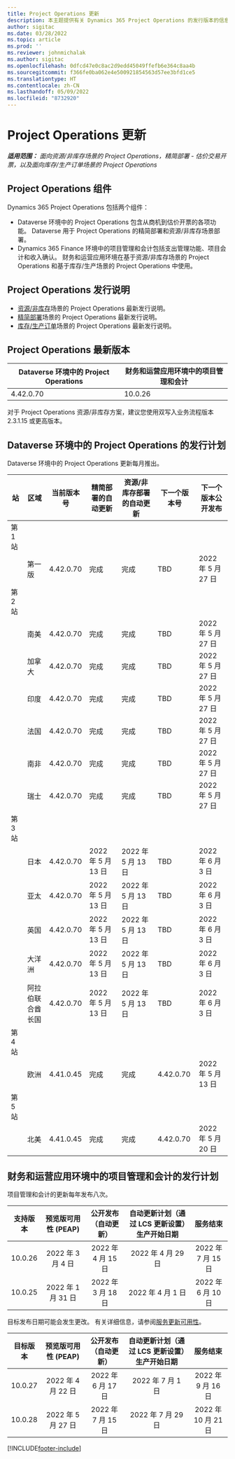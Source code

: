 ```yaml
---
title: Project Operations 更新
description: 本主题提供有关 Dynamics 365 Project Operations 的发行版本的信息。
author: sigitac
ms.date: 03/28/2022
ms.topic: article
ms.prod: ''
ms.reviewer: johnmichalak
ms.author: sigitac
ms.openlocfilehash: 0dfcd47e0c8ac2d9edd45049ffefb6e364c8aa4b
ms.sourcegitcommit: f366fe0ba062e4e500921854563d57ee3bfd1ce5
ms.translationtype: HT
ms.contentlocale: zh-CN
ms.lasthandoff: 05/09/2022
ms.locfileid: "8732920"
---
```

# <a name="project-operations-updates"></a>Project Operations 更新

_**适用范围：** 面向资源/非库存场景的 Project Operations，精简部署 - 估价交易开票，以及面向库存/生产订单场景的 Project Operations_



## <a name="project-operations-components"></a>Project Operations 组件

Dynamics 365 Project Operations 包括两个组件：

- Dataverse 环境中的 Project Operations 包含从商机到估价开票的各项功能。 Dataverse 用于 Project Operations 的精简部署和资源/非库存场景部署。
- Dynamics 365 Finance 环境中的项目管理和会计包括支出管理功能、项目会计和收入确认。 财务和运营应用环境在基于资源/非库存场景的 Project Operations 和基于库存/生产场景的 Project Operations 中使用。

## <a name="project-operations-release-notes"></a>Project Operations 发行说明
- [资源/非库存](whats-new-may-2022-resource-based.md)场景的 Project Operations 最新发行说明。
- [精简部署](../pro/whats-new/whats-new-may-2022-lite.md)场景的 Project Operations 最新发行说明。
- [库存/生产订单](../prod-pma/whats-new/whats-new-oct-2021-stocked.md)场景的 Project Operations 最新发行说明。

## <a name="project-operations-latest-version"></a>Project Operations 最新版本

| Dataverse 环境中的 Project Operations | 财务和运营应用环境中的项目管理和会计 | 
| --- | --- |
| 4.42.0.70 | 10.0.26 |

对于 Project Operations 资源/非库存方案，建议您使用双写入业务流程版本 2.3.1.15 或更高版本。

## <a name="release-schedule-for-project-operations-on-dataverse-environment"></a>Dataverse 环境中的 Project Operations 的发行计划

Dataverse 环境中的 Project Operations 更新每月推出。 

| 站 | 区域 | 当前版本号 | 精简部署的自动更新 | 资源/非库存部署的自动更新 | 下一个版本号 | 下一个版本公开发布 |
|-----------|-----------------------|-----------------|--------------------|---------------------|---------------------|---------------------|
| 第 1 站 |   &nbsp;              |    &nbsp;       | &nbsp;             |      &nbsp;         |      &nbsp;         |      &nbsp;         |
|   &nbsp;  | 第一版         |  4.42.0.70      | 完成           | 完成            | TBD                 | 2022 年 5 月 27 日        |
| 第 2 站 |   &nbsp;              |    &nbsp;       | &nbsp;             |      &nbsp;         |      &nbsp;         |      &nbsp;         |
|   &nbsp;  | 南美         |  4.42.0.70      | 完成           | 完成            | TBD                 | 2022 年 5 月 27 日        |
|   &nbsp;  | 加拿大                |  4.42.0.70      | 完成           | 完成            | TBD                 | 2022 年 5 月 27 日        |
|   &nbsp;  | 印度                 |  4.42.0.70      | 完成           | 完成            | TBD                 | 2022 年 5 月 27 日        |
|   &nbsp;  | 法国                |  4.42.0.70      | 完成           | 完成            | TBD                 | 2022 年 5 月 27 日        |
|   &nbsp;  | 南非          |  4.42.0.70      | 完成           | 完成            | TBD                 | 2022 年 5 月 27 日        |
|   &nbsp;  | 瑞士           |  4.42.0.70      | 完成           | 完成            | TBD                 | 2022 年 5 月 27 日        |
| 第 3 站 |      &nbsp;           |     &nbsp;      |     &nbsp;         |      &nbsp;         |      &nbsp;         |      &nbsp;         |
|   &nbsp;  | 日本                 |  4.42.0.70      | 2022 年 5 月 13 日       | 2022 年 5 月 13 日        | TBD                 | 2022 年 6 月 3 日       |
|   &nbsp;  | 亚太          |  4.42.0.70      | 2022 年 5 月 13 日       | 2022 年 5 月 13 日        | TBD                 | 2022 年 6 月 3 日       |
|   &nbsp;  | 英国         |  4.42.0.70      | 2022 年 5 月 13 日       | 2022 年 5 月 13 日        | TBD                 | 2022 年 6 月 3 日       |
|   &nbsp;  | 大洋洲               |  4.42.0.70      | 2022 年 5 月 13 日       | 2022 年 5 月 13 日        | TBD                 | 2022 年 6 月 3 日       |
|   &nbsp;  | 阿拉伯联合酋长国  |  4.42.0.70      | 2022 年 5 月 13 日       | 2022 年 5 月 13 日        | TBD                 | 2022 年 6 月 3 日       |
| 第 4 站 |     &nbsp;            |     &nbsp;      |     &nbsp;         |      &nbsp;         |      &nbsp;         |      &nbsp;         |
|   &nbsp;  | 欧洲                |  4.41.0.45      | 完成           | 完成            | 4.42.0.70           | 2022 年 5 月 13 日        |
| 第 5 站 |     &nbsp;            |     &nbsp;      |     &nbsp;         |      &nbsp;         |      &nbsp;         |      &nbsp;         |
|   &nbsp;  | 北美         |  4.41.0.45      | 完成           | 完成            | 4.42.0.70           | 2022 年 5 月 20 日        |

## <a name="release-schedule-for-project-management-and-accounting-in-the-finance-and-operations-apps-environment"></a>财务和运营应用环境中的项目管理和会计的发行计划

项目管理和会计的更新每年发布八次。

|支持版本| 预览版可用性 (PEAP) | 公开发布（自动更新） | 自动更新计划（通过 LCS 更新设置）生产开始日期 |   服务结束   |
|:---------------:|:---------------------------:|:---------------------------------:|:--------------------------------------------------------------------:|:------------------:|
|     10.0.26     |      2022 年 3 月 4 日          |        2022 年 4 月 15 日             |                          2022 年 4 月 29 日                              | 2022 年 7 月 15 日      |
|     10.0.25     |      2022 年 1 月 31 日       |        2022 年 3 月 18 日             |                          2022 年 4 月 1 日                               | 2022 年 6 月 10 日      |


目标发布日期可能会发生更改。 有关详细信息，请参阅[服务更新可用性](/dynamics365/fin-ops-core/fin-ops/get-started/public-preview-releases?toc=%2fdynamics365%2ffinance%2ftoc.json)。

|目标版本 | 预览版可用性 (PEAP) | 公开发布（自动更新） | 自动更新计划（通过 LCS 更新设置）生产开始日期 |   服务结束   |
|:---------------:|:---------------------------:|:---------------------------------:|:--------------------------------------------------------------------:|:------------------:|
|     10.0.27     |      2022 年 4 月 22 日         |        2022 年 6 月 17 日              |                          2022 年 7 月 1 日                                | 2022 年 9 月 16 日 |
|     10.0.28     |      2022 年 5 月 27 日           |        2022 年 7 月 15 日              |                          2022 年 7 月 29 日                               | 2022 年 10 月 21 日   |

[!INCLUDE[footer-include](../includes/footer-banner.md)]
